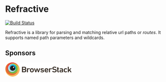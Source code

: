 # Refractive
[![Build Status](https://travis-ci.org/jliuhtonen/refractive.svg?branch=master)](https://travis-ci.org/jliuhtonen/refractive)


Refractive is a library for parsing and matching relative url paths or _routes_. It supports named path parameters and wildcards.

## Sponsors

[![BrowserStack](/assets/browserstack.png)](https://www.browserstack.com)
